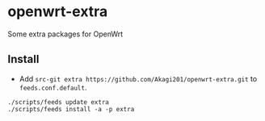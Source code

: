 # openwrt-extra

Some extra packages for OpenWrt

## Install

* Add `src-git extra https://github.com/Akagi201/openwrt-extra.git` to `feeds.conf.default`.

```
./scripts/feeds update extra
./scripts/feeds install -a -p extra
```
